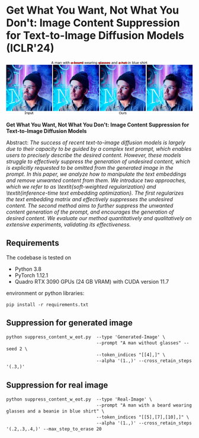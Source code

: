 # Get What You Want, Not What You Don't: Image Content Suppression for Text-to-Image Diffusion Models (ICLR'24)</sub>

![Random Sample](./docs/supresseot_results.png)

**Get What You Want, Not What You Don't: Image Content Suppression for Text-to-Image Diffusion Models**<br>

Abstract: *The success of recent text-to-image diffusion models is largely due to their capacity to be guided by a complex text prompt, which enables users to precisely describe the desired content. However, these models struggle to effectively suppress the generation of undesired content, which is explicitly requested to be omitted from the generated image in the prompt. In this paper, we analyze how to manipulate the text embeddings and remove unwanted content from them. We introduce two approaches, which we refer to as \textit{soft-weighted regularization} and \textit{inference-time text embedding optimization}. The first regularizes the text embedding matrix and effectively suppresses the undesired content. The second method aims to further suppress the unwanted content generation of the prompt, and encourages the generation of desired content. We evaluate our method quantitatively and qualitatively on extensive experiments, validating its effectiveness.*
## Requirements
The codebase is tested on 
* Python 3.8
* PyTorch 1.12.1
* Quadro RTX 3090 GPUs (24 GB VRAM) with CUDA version 11.7

environment or python libraries:

```
pip install -r requirements.txt
```

## Suppression for generated image
```
python suppress_content_w_eot.py  --type 'Generated-Image' \
                                  --prompt "A man without glasses" --seed 2 \
                                  --token_indices "[[4],]" \
                                  --alpha '(1.,)' --cross_retain_steps '(.3,)'
```

## Suppression for real image
```
python suppress_content_w_eot.py  --type 'Real-Image' \
                                  --prompt "A man with a beard wearing glasses and a beanie in blue shirt" \
                                  --token_indices "[[5],[7],[10],]" \
                                  --alpha '(1.,)' --cross_retain_steps '(.2,.3,.4,)' --max_step_to_erase 20
```

